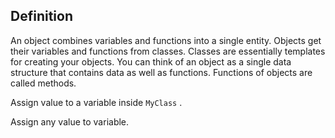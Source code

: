 ## Definition

An object combines variables and functions into a single entity. Objects get their variables and functions from classes. Classes are essentially templates for creating your objects. You can think of an object as a single data structure that contains data as well as functions. Functions of objects are called methods.  
  
Assign value to a variable inside `MyClass` .  

<div class='hint'>Assign any value to variable.</div>
